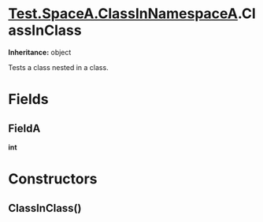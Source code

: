 # [Test.SpaceA.ClassInNamespaceA](Test.SpaceA.ClassInNamespaceA.md).ClassInClass

**Inheritance:** object  

Tests a class nested in a class.  

# Fields

## FieldA

**int**  

# Constructors

## ClassInClass()

